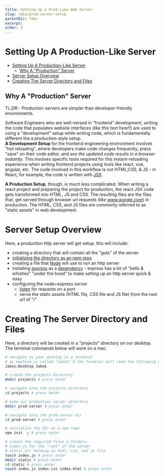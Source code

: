 ```yaml
---
title: Setting Up a Prod-Like Web Server
slug: febs/prod-server-setup
parentDir: febs
excerpt:
order: 3
---
```


<!-- video link here -->
<!-- `video: [Frontend Build System: Prod Vs Dev Setup](https://youtu.be/U5ChM1R6MAc) youtube: [Frontend Build System: Prod Vs Dev Setup](https://youtu.be/U5ChM1R6MAc)` -->

# Setting Up A Production-Like Server

- [Setting Up A Production-Like Server](#setting-up-a-production-like-server)
  - [Why A "Production" Server](#why-a-production-server)
- [Server Setup Overview](#server-setup-overview)
- [Creating The Server Directory and Files](#creating-the-server-directory-and-files)

## Why A "Production" Server

TL;DR - Production servers are simpler than developer-friendly environments.

Software Engineers who are well-versed in "frontend" development, writing the code that populates website interfaces (_like this text here!!_) are used to using a "development" setup while writing code, which is fundamentally different tha a production-style setup.  
**A Development Setup** for the frontend engineering environment involves "hot reloading", where developers make code changes frequently, press "save" on their code editor, and _see the updated code results in a browser instantly_. This involves specific tools required for this instant-reloading experience when writing frontend projects using tools like react, vue, angular, etc. The code involved in this workflow is not HTML,CSS, & JS - in React, for example, the code is written with [JSX](https://reactjs.org/docs/introducing-jsx.html).

**A Production Setup**, though, is much less complicated. When writing a react project and preparing the project for production, the react JSX code gets transformed into HTML, JS and CSS. The resulting files are the files that, get served through browser url requests (_like www.google.com_) in production. The HTML, CSS, and JS files are commonly referred to as "static assets" in web development.

# Server Setup Overview

Here, a production http server will get setup. this will include:

- creating a directory that will contain all the "guts" of the server
- [initializing the directory as an npm repo](https://docs.npmjs.com/cli/v8/commands/npm-init)
- creating a file that [Node](https://nodejs.org/en/) will use to run an http server
- installing [express](https://expressjs.com/) as a [dependency](https://nodejs.dev/learn/npm-dependencies-and-devdependencies) - express has a lot of "bells & whistles" "under the hood" to make setting up an http server quick & easy
- configuring the node+express server
  - [listen](https://nodejs.org/api/net.html#serverlisten) for requests on a port
  - serve the static assets (HTML file, CSS file and JS file) from the root url of "/"

# Creating The Server Directory and Files

Here, a directory will be created in a "projects" directory on our desktop. The terminal commands below will work on a mac.

```bash
# navigate to your desktop in a terminal
# my machine is called "Jakes" & the terminal will read the following when my terminal is at my desktop
Jakes:Desktop Jake$

# create the projects directory
mkdir projects # press enter

# navigate into the projects directory
cd projects # press enter

# make our production server directory
mkdir prod-server # press enter

# navigate into the prod-server dir
cd prod-server # press enter

# initialize the dir as a npm repo
npm init -y # press enter

# create the required files & folders:
# index.js for the "root" of the server
# static dir holding an html, css, and js file
touch index.js # press enter
mkdir static # press enter
cd static # press enter
touch index.js index.css index.html # press enter
```

